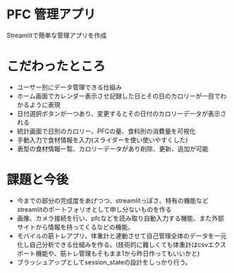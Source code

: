 # PFC 管理アプリ
Streamlitで簡単な管理アプリを作成

# こだわったところ
- ユーザー別にデータ管理できる仕組み
- ホーム画面でカレンダー表示させ記録した日とその日のカロリーが一目でわかるように表現
- 日付選択ボタンが一つあり、変更するとその日付のカロリーデータが表示される
- 統計画面で日別のカロリー、PFCの量、食料別の消費量を可視化
- 手動入力で食材情報を入力(スライダーを使い使いやすくした)
- 表型の食材情報一覧、カロリーデータがあり削除、更新、追加が可能

# 課題と今後
- 今までの部分の完成度をあげつつ、streamlitっぽさ、特有の機能などstreamlitのポートフォリオとして申し分ないものを作る
- 画像、カメラ接続を行い、pfcなどを読み取り自動入力する機能、また外部サイトから情報を持ってくるなどの機能。
- モバイルの筋トレアプリ、体重計と連動させて自己管理全体のデータを一元化し自己分析できる仕組みを作る。(技術的に難しくても体重計はcsvエクスポート機能や、筋トレ管理もそもまま1から昨日作ってもいいかと)
- ブラッシュアップとしてsession_stateの設計をしっかり行う。
